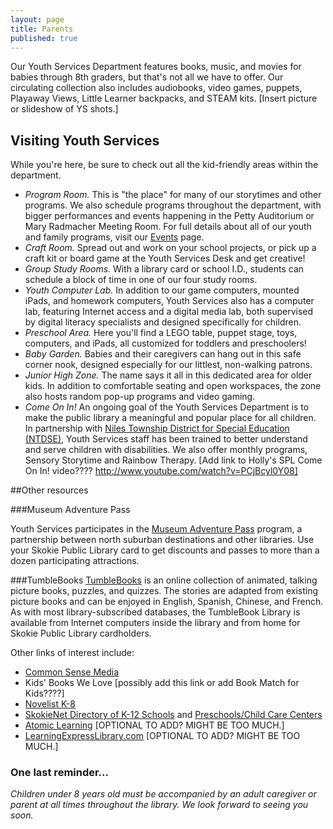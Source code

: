 ```yaml
---
layout: page
title: Parents
published: true
---
```


Our Youth Services Department features books, music, and movies for babies through 8th graders, but that's not all we have to offer. Our circulating collection also includes audiobooks, video games, puppets, Playaway Views, Little Learner backpacks, and STEAM kits.
[Insert picture or slideshow of YS shots.]

## Visiting Youth Services

While you're here, be sure to check out all the kid-friendly areas within the department.
- *Program Room.* This is "the place" for many of our storytimes and other programs. We also schedule programs throughout the department, with bigger performances and events happening in the Petty Auditorium or Mary Radmacher Meeting Room. For full details about all of our youth and family programs, visit our [Events](http://skokielibrary.info/s_programs/index.asp) page. 
- *Craft Room.* Spread out and work on your school projects, or pick up a craft kit or board game at the Youth Services Desk and get creative!
- *Group Study Rooms.* With a library card or school I.D., students can schedule a block of time in one of our four study rooms.
- *Youth Computer Lab.* In addition to our game computers, mounted iPads, and homework computers, Youth Services also has a computer lab, featuring Internet access and a digital media lab, both supervised by digital literacy specialists and designed specifically for children.
- *Preschool Area.* Here you'll find a LEGO table, puppet stage, toys, computers, and iPads, all customized for toddlers and preschoolers!
- *Baby Garden.* Babies and their caregivers can hang out in this safe corner nook, designed especially for our littlest, non-walking patrons.
- *Junior High Zone.* The name says it all in this dedicated area for older kids. In addition to comfortable seating and open workspaces, the zone also hosts random pop-up programs and video gaming.
- *Come On In!* An ongoing goal of the Youth Services Department is to make the public library a meaningful and popular place for all children. In partnership with  [Niles Township District for Special Education (NTDSE)](http://www.ntdse.org/), Youth Services staff has been trained to better understand and serve children with disabilities. We also offer monthly programs, Sensory Storytime and Rainbow Therapy.
[Add link to Holly's SPL Come On In! video???? http://www.youtube.com/watch?v=PCjBcyl0Y08]

##Other resources

###Museum Adventure Pass

Youth Services participates in the [Museum Adventure Pass](http://www.museumadventure.org/) program, a partnership between north suburban destinations and other libraries. Use your Skokie Public Library card to get discounts and passes to more than a dozen participating attractions.

###TumbleBooks
[TumbleBooks](http://www.tumblebooks.com/library/asp/home_tumblebooks.asp) is an online collection of animated, talking picture books, puzzles, and quizzes. The stories are adapted from existing picture books and can be enjoyed in English, Spanish, Chinese, and French. As with most library-subscribed databases, the TumbleBook Library is available from Internet computers inside the library and from home for Skokie Public Library cardholders.

Other links of interest include:
- [Common Sense Media](https://www.commonsensemedia.org/)
- Kids' Books We Love [possibly add this link or add Book Match for Kids????]
- [Novelist K-8](http://web.b.ebscohost.com/novpk8/search/novbasic?sid=9ab09b5e-59cf-44cd-974e-e95cd837c05e%40sessionmgr198&vid=0&hid=124) 
- [SkokieNet Directory of K-12 Schools](http://skokienet.org/taxonomy/term/1619) and  [Preschools/Child Care Centers](http://www.skokienet.org/preschoolchildcare) 
- [Atomic Learning](http://www.atomiclearning.com/training/home) [OPTIONAL TO ADD? MIGHT BE TOO MUCH.]
- [LearningExpressLibrary.com](http://www.learningexpresshub.com/learningexpresslibrary?AuthToken=16C3F10B-C424-4961-84E9-F04DFC1C1A58) [OPTIONAL TO ADD? MIGHT BE TOO MUCH.]

### One last reminder...

*Children under 8 years old must be accompanied by an adult caregiver or parent at all times throughout the library. We look forward to seeing you soon.*